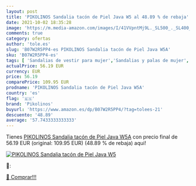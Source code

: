 ```yaml
---
layout: post
title: 'PIKOLINOS Sandalia tacón de Piel Java W5 al 48.89 % de rebaja'
date: 2021-10-02 18:35:28
image: 'https://m.media-amazon.com/images/I/41VVpntMj9L._SL500_._SL400_.jpg'
comments: true
category: ofertas
author: 'tole.es'
slug: 'B07W2R5PP4-es PIKOLINOS Sandalia tacón de Piel Java W5A'
sku: 'B07W2R5PP4-es'
tags: [ 'Sandalias de vestir para mujer','Sandalias y palas de mujer','Zapatos','Zapatos para mujer','Zapatos y complementos','pikolinos','sandalia', ]
actualPrice: 56.19 EUR
currency: EUR
price: 56.19
comparePrice: 109.95 EUR
prodname: 'PIKOLINOS Sandalia tacón de Piel Java W5A'
country: 'es'
flag: '🇪🇸'
brand: 'Pikolinos'
buyurl: 'https://www.amazon.es/dp/B07W2R5PP4/?tag=tolees-21'
descuento: '48.89'
average: '57.7433333333333'
---
```


Tienes [PIKOLINOS Sandalia tacón de Piel Java W5A](https://www.amazon.es/dp/B07W2R5PP4/?tag=tolees-21) con precio final de  56.19 EUR (original: 109.95 EUR) (48.89 %  de rebaja) aqui!

[![PIKOLINOS Sandalia tacón de Piel Java W5](https://m.media-amazon.com/images/I/41VVpntMj9L._SL500_._SL400_.jpg)](https://www.amazon.es/dp/B07W2R5PP4/?tag=tolees-21)

🔎:


[🛒 Comprar!!!](https://www.amazon.es/dp/B07W2R5PP4/?tag=tolees-21)
